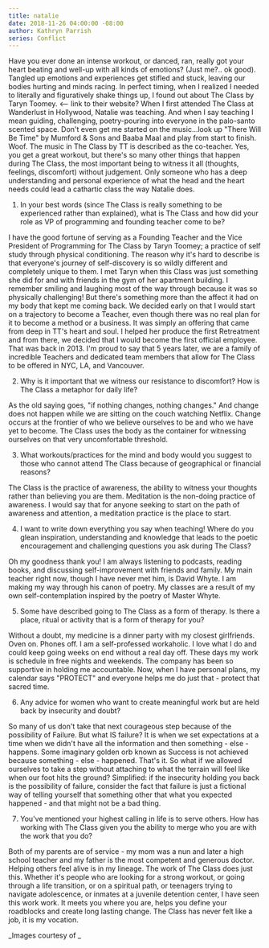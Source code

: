 ```yaml
---
title: natalie
date: 2018-11-26 04:00:00 -08:00
author: Kathryn Parrish
series: Conflict
---
```


Have you ever done an intense workout, or danced, ran, really got your heart beating and well-up with all kinds of emotions? (Just me?.. ok good). Tangled up emotions and experiences get stifled and stuck, leaving our bodies hurting and minds racing. In perfect timing, when I realized I needed to literally and figuratively shake things up, I found out about The Class by Taryn Toomey. <-- link to their website? When I first attended The Class at Wanderlust in Hollywood, Natalie was teaching. And when I say teaching I mean guiding, challenging, poetry-pouring into everyone in the palo-santo scented space. Don't even get me started on the music...look up "There Will Be Time" by Mumford & Sons and Baaba Maal and play from start to finish. Woof. The music in The Class by TT is described as the co-teacher. Yes, you get a great workout, but there's so many other things that happen during The Class, the most important being to witness it all (thoughts, feelings, discomfort) without judgement. Only someone who has a deep understanding and personal experience of what the head and the heart needs could lead a cathartic class the way Natalie does. 

1. In your best words (since The Class is really something to be experienced rather than explained), what is The Class and how did your role as VP of programming and founding teacher come to be? 

I have the good fortune of serving as a Founding Teacher and the Vice President of Programming for The Class by Taryn Toomey; a practice of self study through physical conditioning. The reason why it's hard to describe is that everyone's journey of self-discovery is so wildly different and completely unique to them. I met Taryn when this Class was just something she did for and with friends in the gym of her apartment building. I remember smiling and laughing most of the way through because it was so physically challenging! But there's something more than the affect it had on my body that kept me coming back. We decided early on that I would start on a trajectory to become a Teacher, even though there was no real plan for it to become a method or a business. It was simply an offering that came from deep in TT's heart and soul. I helped her produce the first Retreatment and from there, we decided that I would become the first official employee. That was back in 2013. I'm proud to say that 5 years later, we are a family of incredible Teachers and dedicated team members that allow for The Class to be offered in NYC, LA, and Vancouver.

2. Why is it important that we witness our resistance to discomfort? How is The Class a metaphor for daily life?

As the old saying goes, "if nothing changes, nothing changes." And change does not happen while we are sitting on the couch watching Netflix. Change occurs at the frontier of who we believe ourselves to be and who we have yet to become. The Class uses the body as the container for witnessing ourselves on that very uncomfortable threshold. 

3. What workouts/practices for the mind and body would you suggest to those who cannot attend The Class because of geographical or financial reasons? 

The Class is the practice of awareness, the ability to witness your thoughts rather than believing you are them. Meditation is the non-doing practice of awareness. I would say that for anyone seeking to start on the path of awareness and attention, a meditation practice is the place to start. 

4. I want to write down everything you say when teaching! Where do you glean inspiration, understanding and knowledge that leads to the poetic encouragement and challenging questions you ask during The Class? 

Oh my goodness thank you! I am always listening to podcasts, reading books, and discussing self-improvement with friends and family. My main teacher right now, though I have never met him, is David Whyte. I am making my way through his canon of poetry. My classes are a result of my own self-contemplation inspired by the poetry of Master Whyte. 

5. Some have described going to The Class as a form of therapy. Is there a place, ritual or activity that is a form of therapy for you?

Without a doubt, my medicine is a dinner party with my closest girlfriends. Oven on. Phones off. I am a self-professed workaholic. I love what I do and could keep going weeks on end without a real day off.  These days my work is schedule in free nights and weekends. The company has been so supportive in holding me accountable. Now, when I have personal plans, my calendar says "PROTECT" and everyone helps me do just that - protect that sacred time.

6. Any advice for women who want to create meaningful work but are held back by insecurity and doubt?

So many of us don't take that next courageous step because of the possibility of Failure. But what IS failure? It is when we set expectations at a time when we didn't have all the information and then something - else - happens. Some imaginary golden orb known as Success is not achieved because something - else - happened. That's it. So what if we allowed ourselves to take a step without attaching to what the terrain will feel like when our foot hits the ground? Simplified: if the insecurity holding you back is the possibility of failure, consider the fact that failure is just a fictional way of telling yourself that something other that what you expected happened - and that might not be a bad thing. 

7. You've mentioned your highest calling in life is to serve others. How has working with The Class given you the ability to merge who you are with the work that you do?

Both of my parents are of service - my mom was a nun and later a high school teacher and my father is the most competent and generous doctor. Helping others feel alive is in my lineage. The work of The Class does just this. Whether it's people who are looking for a strong workout, or going through a life transition, or on a spiritual path, or teenagers trying to navigate adolescence, or inmates at a juvenile detention center, I have seen this work work. It meets you where you are, helps you define your roadblocks and create long lasting change. The Class has never felt like a job, it is my vocation. 

_Images courtesy of _